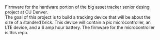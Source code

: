 Firmware for the hardware portion of the big asset tracker senior desing project at CU Denver.  
The goal of this project is to build a tracking device that will be about the size of a standerd brick.  This device will contain a pic microcontroller, an LTE device, and a 6 amp hour battery.  The firmware for the microcontroller is this repo.  
